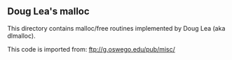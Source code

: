 ## Doug Lea's malloc

This directory contains malloc/free routines implemented by Doug Lea (aka dlmalloc).

This code is imported from: ftp://g.oswego.edu/pub/misc/

